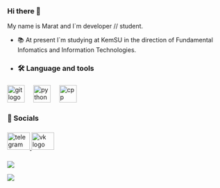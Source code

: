 ### Hi there 👋

My name is Marat and I`m developer // student.

- 📚 At present I`m studying at KemSU in the direction of Fundamental Infomatics and Information Technologies.

- <h3 align="left">🛠 Language and tools</h3>

###

<div align="left">
  <img src="https://cdn.jsdelivr.net/gh/devicons/devicon/icons/git/git-original.svg" height="40" alt="git logo"  />
  <img width="12" />
  <img src="https://s3.dualstack.us-east-2.amazonaws.com/pythondotorg-assets/media/community/logos/python-logo-only.png" height="40" alt="python logo"  />
  <img width="12" />
  <img src="https://upload.wikimedia.org/wikipedia/commons/1/18/ISO_C%2B%2B_Logo.svg" height="40" alt="cpp logo"  />
  <img width="12" />


  
</div>

###

<h3 align="left">🔗  Socials</h3>

###

<div align="left">
  <a href="https://t.me/kopch02" target="_blank">
    <img src="https://raw.githubusercontent.com/maurodesouza/profile-readme-generator/master/src/assets/icons/social/telegram/default.svg" width="52" height="40" alt="telegram logo"  />
  </a>
  <a href="https://vk.com/kopch02" target="_blank">
    <img src="https://upload.wikimedia.org/wikipedia/commons/f/f3/VK_Compact_Logo_%282021-present%29.svg" width="52" height="40" alt="vk logo"  />
  </a>
  
</div>

###

![](http://github-profile-summary-cards.vercel.app/api/cards/profile-details?username=kopch02&theme=dark)

![](http://github-profile-summary-cards.vercel.app/api/cards/repos-per-language?username=kopch02&theme=dark)

<!--
**kopch02/kopch02** is a ✨ _special_ ✨ repository because its `README.md` (this file) appears on your GitHub profile.

Here are some ideas to get you started:

- 🔭 I’m currently working on ...
- 🌱 I’m currently learning ...
- 👯 I’m looking to collaborate on ...
- 🤔 I’m looking for help with ...
- 💬 Ask me about ...
- 📫 How to reach me: ...
- 😄 Pronouns: ...
- ⚡ Fun fact: ...
-->
